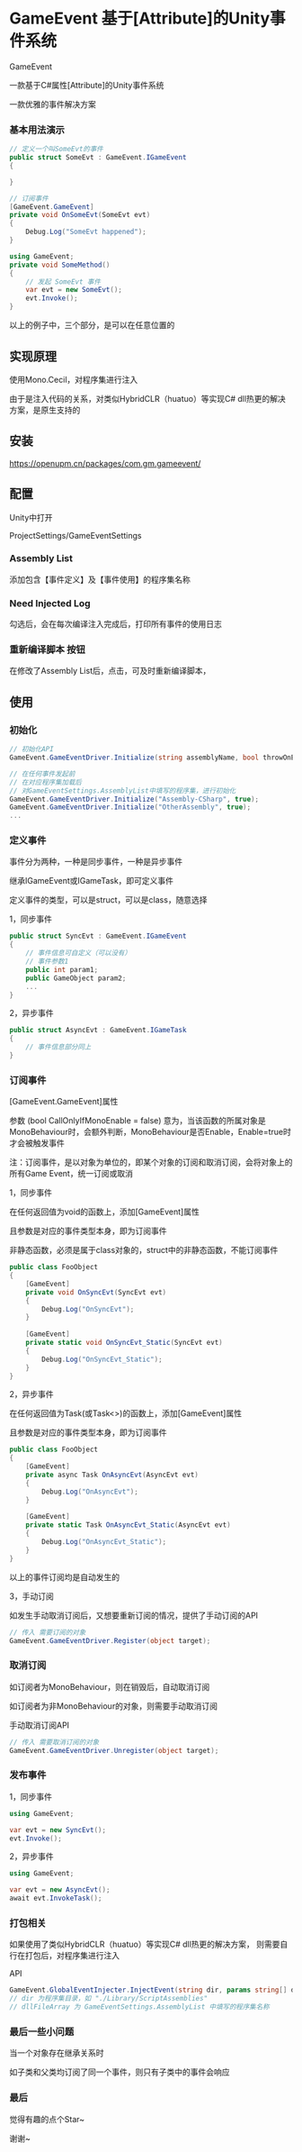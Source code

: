 # GameEvent 基于[Attribute]的Unity事件系统
GameEvent

一款基于C#属性[Attribute]的Unity事件系统

一款优雅的事件解决方案

### 基本用法演示
``` csharp
// 定义一个叫SomeEvt的事件
public struct SomeEvt : GameEvent.IGameEvent
{

}

// 订阅事件
[GameEvent.GameEvent]
private void OnSomeEvt(SomeEvt evt)
{
    Debug.Log("SomeEvt happened");
}

using GameEvent;
private void SomeMethod()
{
    // 发起 SomeEvt 事件
    var evt = new SomeEvt();
    evt.Invoke();
}
```
以上的例子中，三个部分，是可以在任意位置的

## 实现原理
使用Mono.Cecil，对程序集进行注入

由于是注入代码的关系，对类似HybridCLR（huatuo）等实现C# dll热更的解决方案，是原生支持的

## 安装
https://openupm.cn/packages/com.gm.gameevent/

## 配置
Unity中打开

ProjectSettings/GameEventSettings

### Assembly List
添加包含【事件定义】及【事件使用】的程序集名称

### Need Injected Log
勾选后，会在每次编译注入完成后，打印所有事件的使用日志

### 重新编译脚本 按钮
在修改了Assembly List后，点击，可及时重新编译脚本，

## 使用
### 初始化
```csharp
// 初始化API
GameEvent.GameEventDriver.Initialize(string assemblyName, bool throwOnError);

// 在任何事件发起前
// 在对应程序集加载后
// 对GameEventSettings.AssemblyList中填写的程序集，进行初始化
GameEvent.GameEventDriver.Initialize("Assembly-CSharp", true);
GameEvent.GameEventDriver.Initialize("OtherAssembly", true);
...
```
### 定义事件
事件分为两种，一种是同步事件，一种是异步事件

继承IGameEvent或IGameTask，即可定义事件

定义事件的类型，可以是struct，可以是class，随意选择

1，同步事件
```csharp
public struct SyncEvt : GameEvent.IGameEvent
{
    // 事件信息可自定义（可以没有）
    // 事件参数1
    public int param1;
    public GameObject param2;
    ...
}
```
2，异步事件
```csharp
public struct AsyncEvt : GameEvent.IGameTask
{
    // 事件信息部分同上
}
```

### 订阅事件
[GameEvent.GameEvent]属性

参数 (bool CallOnlyIfMonoEnable = false) 意为，当该函数的所属对象是MonoBehaviour时，会额外判断，MonoBehaviour是否Enable，Enable=true时才会被触发事件

注：订阅事件，是以对象为单位的，即某个对象的订阅和取消订阅，会将对象上的所有Game Event，统一订阅或取消

1，同步事件

在任何返回值为void的函数上，添加[GameEvent]属性

且参数是对应的事件类型本身，即为订阅事件

非静态函数，必须是属于class对象的，struct中的非静态函数，不能订阅事件

```csharp
public class FooObject
{
    [GameEvent]
    private void OnSyncEvt(SyncEvt evt)
    {
        Debug.Log("OnSyncEvt");
    }
    
    [GameEvent]
    private static void OnSyncEvt_Static(SyncEvt evt)
    {
        Debug.Log("OnSyncEvt_Static");
    }
}
```
2，异步事件

在任何返回值为Task(或Task<>)的函数上，添加[GameEvent]属性

且参数是对应的事件类型本身，即为订阅事件

```csharp
public class FooObject
{
    [GameEvent]
    private async Task OnAsyncEvt(AsyncEvt evt)
    {
        Debug.Log("OnAsyncEvt");
    }
    
    [GameEvent]
    private static Task OnAsyncEvt_Static(AsyncEvt evt)
    {
        Debug.Log("OnAsyncEvt_Static");
    }
}
```
以上的事件订阅均是自动发生的

3，手动订阅

如发生手动取消订阅后，又想要重新订阅的情况，提供了手动订阅的API
``` csharp
// 传入 需要订阅的对象
GameEvent.GameEventDriver.Register(object target);
```


### 取消订阅

如订阅者为MonoBehaviour，则在销毁后，自动取消订阅

如订阅者为非MonoBehaviour的对象，则需要手动取消订阅

手动取消订阅API
``` csharp
// 传入 需要取消订阅的对象
GameEvent.GameEventDriver.Unregister(object target);
```

### 发布事件

1，同步事件
```csharp
using GameEvent;

var evt = new SyncEvt();
evt.Invoke();
```
2，异步事件
```csharp
using GameEvent;

var evt = new AsyncEvt();
await evt.InvokeTask();
```

### 打包相关

如果使用了类似HybridCLR（huatuo）等实现C# dll热更的解决方案，
则需要自行在打包后，对程序集进行注入

API
```csharp
GameEvent.GlobalEventInjecter.InjectEvent(string dir, params string[] dllFileArray)
// dir 为程序集目录，如 "./Library/ScriptAssemblies"
// dllFileArray 为 GameEventSettings.AssemblyList 中填写的程序集名称
```

### 最后一些小问题

当一个对象存在继承关系时

如子类和父类均订阅了同一个事件，则只有子类中的事件会响应

### 最后

觉得有趣的点个Star~

谢谢~